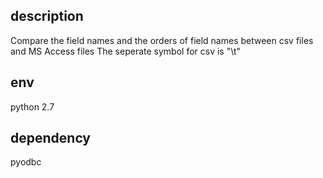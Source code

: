 ## description
Compare the field names and the orders of field names between csv files and MS Access files
The seperate symbol for csv is "\t"

## env
python 2.7

## dependency
pyodbc
